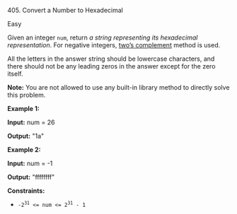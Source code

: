 405\. Convert a Number to Hexadecimal

Easy

Given an integer `num`, return _a string representing its hexadecimal representation_. For negative integers, [two’s complement](https://en.wikipedia.org/wiki/Two%27s_complement) method is used.

All the letters in the answer string should be lowercase characters, and there should not be any leading zeros in the answer except for the zero itself.

**Note:** You are not allowed to use any built-in library method to directly solve this problem.

**Example 1:**

**Input:** num = 26

**Output:** "1a" 

**Example 2:**

**Input:** num = -1

**Output:** "ffffffff" 

**Constraints:**

*   <code>-2<sup>31</sup> <= num <= 2<sup>31</sup> - 1</code>